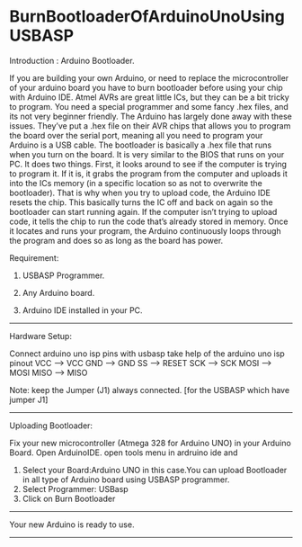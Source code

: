 # BurnBootloaderOfArduinoUnoUsingUSBASP


Introduction : Arduino Bootloader.


If you are building your own Arduino, or need to replace the microcontroller of your arduino board you have to burn bootloader before using your chip with Arduino IDE.
Atmel AVRs are great little ICs, but they can be a bit tricky to program. You need a special programmer and some fancy .hex files, and its not very beginner friendly. The Arduino has largely done away with these issues. They’ve put a .hex file on their AVR chips that allows you to program the board over the serial port, meaning all you need to program your Arduino is a USB cable.
The bootloader is basically a .hex file that runs when you turn on the board. It is very similar to the BIOS that runs on your PC. It does two things. First, it looks around to see if the computer is trying to program it. If it is, it grabs the program from the computer and uploads it into the ICs memory (in a specific location so as not to overwrite the bootloader). That is why when you try to upload code, the Arduino IDE resets the chip. This basically turns the IC off and back on again so the bootloader can start running again. If the computer isn’t trying to upload code, it tells the chip to run the code that’s already stored in memory. Once it locates and runs your program, the Arduino continuously loops through the program and does so as long as the board has power.

 

Requirement:

1. USBASP Programmer.

2. Any Arduino board.

3. Arduino IDE installed in your PC.

 
******************************************************************************
Hardware Setup:

Connect arduino uno isp pins with usbasp
take help of the arduino uno isp pinout
VCC --> VCC
GND --> GND
SS --> RESET
SCK --> SCK
MOSI --> MOSI
MISO --> MISO

Note: keep the Jumper (J1) always connected. [for the USBASP which have jumper J1]

************************************************************************************
Uploading Bootloader:

Fix your new microcontroller (Atmega 328 for Arduino UNO) in your Arduino Board. Open ArduinoIDE.
open tools menu in ardruino ide and 
1) Select your Board:Arduino UNO in this case.You can upload Bootloader in all type of Arduino board using USBASP programmer.
2) Select Programmer: USBasp
3) Click on Burn Bootloader
**********************************
Your new Arduino is ready to use.
**********************************
